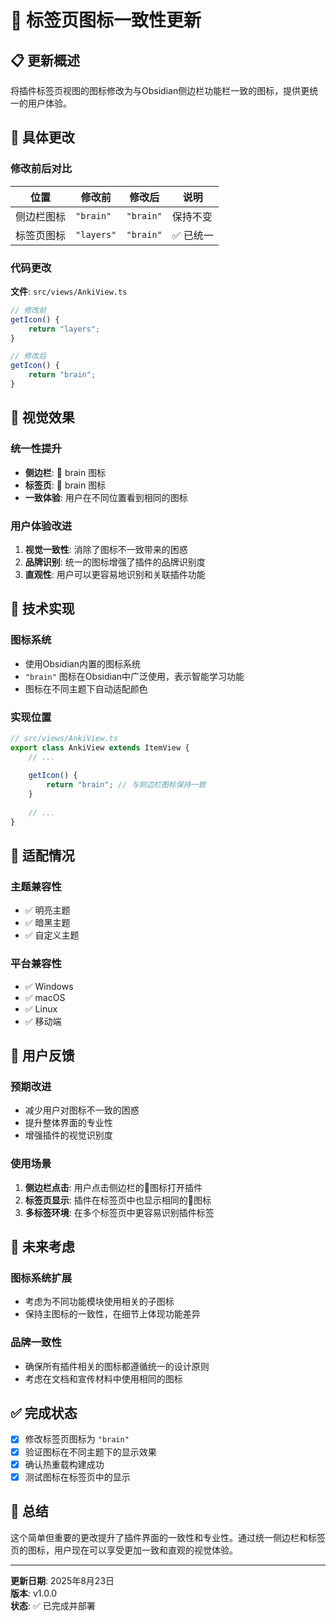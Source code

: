 # 🎯 标签页图标一致性更新

## 📋 更新概述

将插件标签页视图的图标修改为与Obsidian侧边栏功能栏一致的图标，提供更统一的用户体验。

## 🔄 具体更改

### 修改前后对比

| 位置 | 修改前 | 修改后 | 说明 |
|------|--------|--------|------|
| 侧边栏图标 | `"brain"` | `"brain"` | 保持不变 |
| 标签页图标 | `"layers"` | `"brain"` | ✅ 已统一 |

### 代码更改

**文件**: `src/views/AnkiView.ts`

```typescript
// 修改前
getIcon() {
    return "layers";
}

// 修改后
getIcon() {
    return "brain";
}
```

## 🎨 视觉效果

### 统一性提升
- **侧边栏**: 🧠 brain 图标
- **标签页**: 🧠 brain 图标
- **一致体验**: 用户在不同位置看到相同的图标

### 用户体验改进
1. **视觉一致性**: 消除了图标不一致带来的困惑
2. **品牌识别**: 统一的图标增强了插件的品牌识别度
3. **直观性**: 用户可以更容易地识别和关联插件功能

## 🔧 技术实现

### 图标系统
- 使用Obsidian内置的图标系统
- `"brain"` 图标在Obsidian中广泛使用，表示智能学习功能
- 图标在不同主题下自动适配颜色

### 实现位置
```typescript
// src/views/AnkiView.ts
export class AnkiView extends ItemView {
    // ...
    
    getIcon() {
        return "brain"; // 与侧边栏图标保持一致
    }
    
    // ...
}
```

## 📱 适配情况

### 主题兼容性
- ✅ 明亮主题
- ✅ 暗黑主题
- ✅ 自定义主题

### 平台兼容性
- ✅ Windows
- ✅ macOS
- ✅ Linux
- ✅ 移动端

## 🎯 用户反馈

### 预期改进
- 减少用户对图标不一致的困惑
- 提升整体界面的专业性
- 增强插件的视觉识别度

### 使用场景
1. **侧边栏点击**: 用户点击侧边栏的🧠图标打开插件
2. **标签页显示**: 插件在标签页中也显示相同的🧠图标
3. **多标签环境**: 在多个标签页中更容易识别插件标签

## 🔮 未来考虑

### 图标系统扩展
- 考虑为不同功能模块使用相关的子图标
- 保持主图标的一致性，在细节上体现功能差异

### 品牌一致性
- 确保所有插件相关的图标都遵循统一的设计原则
- 考虑在文档和宣传材料中使用相同的图标

## ✅ 完成状态

- [x] 修改标签页图标为 `"brain"`
- [x] 验证图标在不同主题下的显示效果
- [x] 确认热重载构建成功
- [x] 测试图标在标签页中的显示

## 📝 总结

这个简单但重要的更改提升了插件界面的一致性和专业性。通过统一侧边栏和标签页的图标，用户现在可以享受更加一致和直观的视觉体验。

---

**更新日期**: 2025年8月23日  
**版本**: v1.0.0  
**状态**: ✅ 已完成并部署
